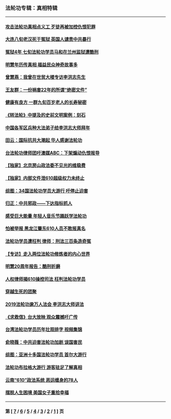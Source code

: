 ### 法轮功专辑：真相特辑
---
#### [攻击法轮功真相点义工 歹徒再被加控仇恨犯罪](../../pages/nf4389/n13601019.md?03240430) 
#### [大连八旬老汉死于冤狱 英国人谴责中共暴行](../../pages/nf4389/n13480118.md?03240430) 
#### [冤狱4年 七旬法轮功学员马和在兰州监狱遭酷刑](../../pages/nf4389/n13304688.md?03240430) 
#### [明慧年历传真相 福益民众神奇故事多](../../pages/nf4389/n13294545.md?03240430) 
#### [曾慧燕：我曾在世贸大楼专访李洪志先生](../../pages/nf4389/n12898729.md?03240430) 
#### [王友群：一份祸害22年的所谓“绝密文件”](../../pages/nf4389/n12871750.md?03240430) 
#### [健康有良方 一群九旬百岁老人的长寿秘密](../../pages/nf4389/n12847475.md?03240430) 
#### [《转法轮》中提及的史前文明案例：刻石](../../pages/nf4389/n12758577.md?03240430) 
#### [中国各军区兵种大法弟子给李洪志大师拜年](../../pages/nf4389/n12750047.md?03240430) 
#### [田云：国际抗共大潮起 华人感谢法轮功](../../pages/nf4389/n12357708.md?03240430) 
#### [台法轮功律师团吁澳媒ABC：下架煽动仇恨报导](../../pages/nf4389/n12279917.md?03240430) 
#### [【独家】北京房山政法委不见光的维稳费](../../pages/nf4389/n12031979.md?03240430) 
#### [【独家】内部文件泄610超级权力未终止](../../pages/nf4389/n12023895.md?03240430) 
#### [组图：34国法轮功学员大游行 吁停止迫害](../../pages/nf4389/n11492658.md?03240430) 
#### [归正：中共邪政——下达指标抓人](../../pages/nf4389/n11474770.md?03240430) 
#### [感受巨大能量 年轻人音乐节踊跃学法轮功](../../pages/nf4389/n11441981.md?03240430) 
#### [怕被举报 黑龙江肇东610人员不敢报真名](../../pages/nf4389/n11436499.md?03240430) 
#### [法轮功学员遭枉判 律师：刑法三百条造奇冤](../../pages/nf4389/n11433943.md?03240430) 
#### [【专访】走入两位法轮功修炼者的内心世界](../../pages/nf4389/n11415623.md?03240430) 
#### [明慧20周年报告：酷刑折磨](../../pages/nf4389/n11387954.md?03240430) 
#### [人权律师揭610操控司法 枉判法轮功学员](../../pages/nf4389/n11313370.md?03240430) 
#### [穿越生死的团聚](../../pages/nf4389/n11258922.md?03240430) 
#### [2019法轮功逾万人法会 李洪志大师讲法](../../pages/nf4389/n11265303.md?03240430) 
#### [《求救信》台大放映 观众震撼吁广传](../../pages/nf4389/n10922251.md?03240430) 
#### [台湾法轮功学员历年壮观排字 视频集锦](../../pages/nf4389/n10878789.md?03240430) 
#### [俞晓薇：中共迫害法轮功加剧 误国害民](../../pages/nf4389/n10859260.md?03240430) 
#### [组图：亚洲十多国法轮功学员 首尔大游行](../../pages/nf4389/n10781149.md?03240430) 
#### [法轮功布拉格大游行 游客驻足了解真相](../../pages/nf4389/n10749360.md?03240430) 
#### [云南“610”政法系统 恶运缠身的78人](../../pages/nf4389/n10747534.md?03240430) 
#### [摆脱人生困境 美国女子重拾幸福](../../pages/nf4389/n10688678.md?03240430) 

---
#### 第 [ [7](./7.md?03240430) / [6](./6.md?03240430) / [5](./5.md?03240430) / [4](./4.md?03240430) / [3](./3.md?03240430) / [2](./2.md?03240430) / [1](./1.md?03240430) ] 页

